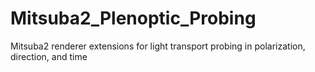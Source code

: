# Mitsuba2_Plenoptic_Probing
Mitsuba2 renderer extensions for light transport probing in polarization, direction, and time

